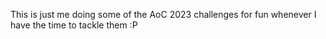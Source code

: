This is just me doing some of the AoC 2023 challenges for fun whenever I have the time to tackle them :P
